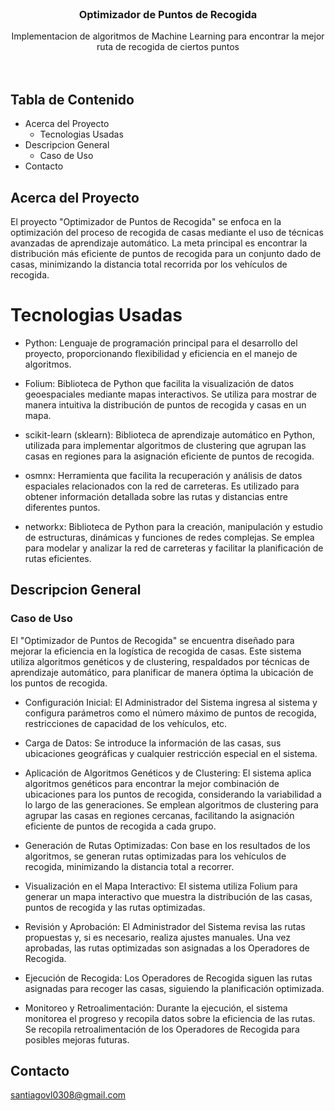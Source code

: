 <br />
<div align="center">


<h3 align="center">Optimizador de Puntos de Recogida</h3>

  <p align="center">
    Implementacion de algoritmos de Machine Learning para encontrar la mejor ruta de recogida de ciertos puntos
    <br />
    <br />
    <br />
  </p>
</div>

## Tabla de Contenido

- Acerca del Proyecto
    * Tecnologias Usadas
- Descripcion General
    * Caso de Uso
- Contacto

## Acerca del Proyecto
El proyecto "Optimizador de Puntos de Recogida" se enfoca en la optimización del proceso de recogida de casas mediante el uso de técnicas avanzadas de aprendizaje automático. La meta principal es encontrar la distribución más eficiente de puntos de recogida para un conjunto dado de casas, minimizando la distancia total recorrida por los vehículos de recogida.
# Tecnologias Usadas
* Python: Lenguaje de programación principal para el desarrollo del proyecto, proporcionando flexibilidad y eficiencia en el manejo de algoritmos.

* Folium: Biblioteca de Python que facilita la visualización de datos geoespaciales mediante mapas interactivos. Se utiliza para mostrar de manera intuitiva la distribución de puntos de recogida y casas en un mapa.

* scikit-learn (sklearn): Biblioteca de aprendizaje automático en Python, utilizada para implementar algoritmos de clustering que agrupan las casas en regiones para la asignación eficiente de puntos de recogida.

* osmnx: Herramienta que facilita la recuperación y análisis de datos espaciales relacionados con la red de carreteras. Es utilizado para obtener información detallada sobre las rutas y distancias entre diferentes puntos.

* networkx: Biblioteca de Python para la creación, manipulación y estudio de estructuras, dinámicas y funciones de redes complejas. Se emplea para modelar y analizar la red de carreteras y facilitar la planificación de rutas eficientes.

## Descripcion General
### Caso de Uso
El "Optimizador de Puntos de Recogida" se encuentra diseñado para mejorar la eficiencia en la logística de recogida de casas. Este sistema utiliza algoritmos genéticos y de clustering, respaldados por técnicas de aprendizaje automático, para planificar de manera óptima la ubicación de los puntos de recogida.

* Configuración Inicial: El Administrador del Sistema ingresa al sistema y configura parámetros como el número máximo de puntos de recogida, restricciones de capacidad de los vehículos, etc.

* Carga de Datos: Se introduce la información de las casas, sus ubicaciones geográficas y cualquier restricción especial en el sistema.

* Aplicación de Algoritmos Genéticos y de Clustering: El sistema aplica algoritmos genéticos para encontrar la mejor combinación de ubicaciones para los puntos de recogida, considerando la variabilidad a lo largo de las generaciones. Se emplean algoritmos de clustering para agrupar las casas en regiones cercanas, facilitando la asignación eficiente de puntos de recogida a cada grupo.

* Generación de Rutas Optimizadas: Con base en los resultados de los algoritmos, se generan rutas optimizadas para los vehículos de recogida, minimizando la distancia total a recorrer.

* Visualización en el Mapa Interactivo: El sistema utiliza Folium para generar un mapa interactivo que muestra la distribución de las casas, puntos de recogida y las rutas optimizadas.

* Revisión y Aprobación: El Administrador del Sistema revisa las rutas propuestas y, si es necesario, realiza ajustes manuales. Una vez aprobadas, las rutas optimizadas son asignadas a los Operadores de Recogida.

* Ejecución de Recogida: Los Operadores de Recogida siguen las rutas asignadas para recoger las casas, siguiendo la planificación optimizada.

* Monitoreo y Retroalimentación: Durante la ejecución, el sistema monitorea el progreso y recopila datos sobre la eficiencia de las rutas. Se recopila retroalimentación de los Operadores de Recogida para posibles mejoras futuras.

## Contacto
santiagovl0308@gmail.com 

